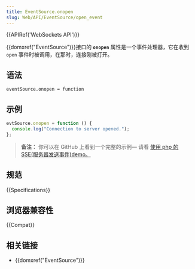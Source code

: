 ```yaml
---
title: EventSource.onopen
slug: Web/API/EventSource/open_event
---
```


{{APIRef('WebSockets API')}}

{{domxref("EventSource")}}接口的 **`onopen`** 属性是一个事件处理器，它在收到 `open` 事件时被调用，在那时，连接刚被打开。

## 语法

```
eventSource.onopen = function
```

## 示例

```js
evtSource.onopen = function () {
  console.log("Connection to server opened.");
};
```

> **备注：** 你可以在 GitHub 上看到一个完整的示例— 请看 [使用 php 的 SSE(服务器发送事件)demo。](https://github.com/mdn/dom-examples/tree/master/server-sent-events)

## 规范

{{Specifications}}

## 浏览器兼容性

{{Compat}}

## 相关链接

- {{domxref("EventSource")}}
